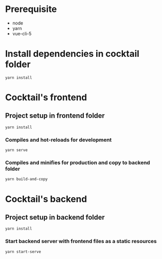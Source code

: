 # Prerequisite
- node
- yarn
- vue-cli-5

# Install dependencies in cocktail folder
```
yarn install
```
# Cocktail's frontend

## Project setup in frontend folder
```
yarn install
```

### Compiles and hot-reloads for development
```
yarn serve
```

### Compiles and minifies for production and copy to backend folder
```
yarn build-and-copy
```

# Cocktail's backend

## Project setup in backend folder
```
yarn install
```

### Start backend server with frontend files as a static resources
```
yarn start-serve
```
